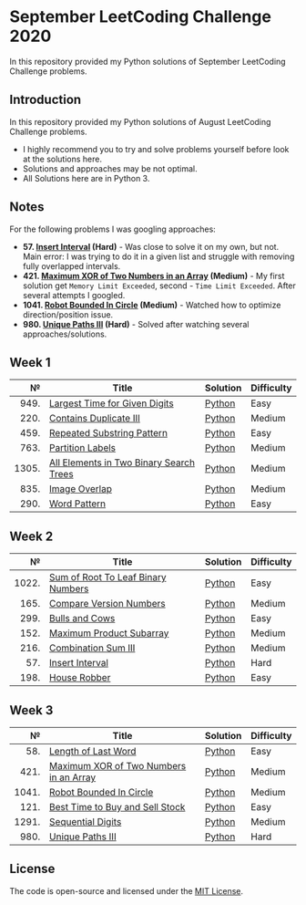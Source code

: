 # September LeetCoding Challenge 2020
In this repository provided my Python solutions of September LeetCoding Challenge problems.

## Introduction
In this repository provided my Python solutions of August LeetCoding Challenge problems. 
- I highly recommend you to try and solve problems yourself before look at the solutions here.
- Solutions and approaches may be not optimal.
- All Solutions here are in Python 3.

## Notes
For the following problems I was googling approaches:
* <b>57\. <ins>Insert Interval</ins> (Hard)</b> - Was close to solve it on my own, but not. Main error: I was trying to do it in a given list and struggle with removing fully overlapped intervals.
* <b>421\. <ins>Maximum XOR of Two Numbers in an Array</ins> (Medium)</b> - My first solution get `Memory Limit Exceeded`, second - `Time Limit Exceeded`. After several attempts I googled.
* <b>1041\. <ins>Robot Bounded In Circle</ins> (Medium)</b> - Watched how to optimize direction/position issue.
* <b>980\. <ins>Unique Paths III</ins> (Hard)</b> - Solved after watching several approaches/solutions.

## Week 1
|№|Title|Solution|Difficulty|
| ----: | --- | --- | --- |
|949.|[Largest Time for Given Digits](https://leetcode.com/problems/largest-time-for-given-digits/)|[Python](/Week%201/949.LargestTimeforGivenDigits.py)|Easy|
|220.|[Contains Duplicate III](https://leetcode.com/problems/contains-duplicate-iii/)|[Python](/Week%201/220.ContainsDuplicateIII.py)|Medium|
|459.|[Repeated Substring Pattern](https://leetcode.com/problems/repeated-substring-pattern/)|[Python](/Week%201/459.RepeatedSubstringPattern.py)|Easy|
|763.|[Partition Labels](https://leetcode.com/problems/partition-labels/)|[Python](/Week%201/763.PartitionLabels(bruteforce).py)|Medium|
|1305.|[All Elements in Two Binary Search Trees](https://leetcode.com/problems/all-elements-in-two-binary-search-trees/)|[Python](/Week%201/1305.AllElementsinTwoBinarySearchTrees.py)|Medium|
|835.|[Image Overlap](https://leetcode.com/problems/image-overlap/)|[Python](/Week%201//835.ImageOverlap.py)|Medium|
|290.|[Word Pattern](https://leetcode.com/problems/word-pattern/)|[Python](/Week%201/290.WordPattern.py)|Easy|

## Week 2
|№|Title|Solution|Difficulty|
| ----: | --- | --- | --- |
|1022.|[Sum of Root To Leaf Binary Numbers](https://leetcode.com/problems/sum-of-root-to-leaf-binary-numbers/)|[Python](/Week%202/1022.SumofRootToLeafBinaryNumbers.py)|Easy|
|165.|[Compare Version Numbers](https://leetcode.com/problems/compare-version-numbers/)|[Python](/Week%202/165.CompareVersionNumbers.py)|Medium|
|299.|[Bulls and Cows](https://leetcode.com/problems/bulls-and-cows/)|[Python](/Week%202/299.BullsandCows.py)|Easy|
|152.|[Maximum Product Subarray](https://leetcode.com/problems/maximum-product-subarray/)|[Python](/Week%202/152.MaximumProductSubarray.py)|Medium|
|216.|[Combination Sum III](https://leetcode.com/problems/combination-sum-iii/)|[Python](/Week%202/216.CombinationSumIII.py)|Medium|
|57.|[Insert Interval](https://leetcode.com/problems/insert-interval/)|[Python](/Week%202/57.InsertInterval.py)|Hard|
|198.|[House Robber](https://leetcode.com/problems/house-robber/)|[Python](/Week%202/198.HouseRobber.py)|Easy|

## Week 3
|№|Title|Solution|Difficulty|
| ----: | --- | --- | --- |
|58.|[Length of Last Word](https://leetcode.com/problems/length-of-last-word/)|[Python](/Week%203/58.LengthofLastWord.py)|Easy|
|421.|[Maximum XOR of Two Numbers in an Array](https://leetcode.com/problems/maximum-xor-of-two-numbers-in-an-array/)|[Python](/Week%203/421.MaximumXORofTwoNumbersinanArray.py)|Medium|
|1041.|[Robot Bounded In Circle](https://leetcode.com/problems/robot-bounded-in-circle/)|[Python](/Week%203/1041.RobotBoundedInCircle.py)|Medium|
|121.|[Best Time to Buy and Sell Stock](https://leetcode.com/problems/best-time-to-buy-and-sell-stock/)|[Python](/Week%203/121.BestTimetoBuyandSellStock.py)|Easy|
|1291.|[Sequential Digits](https://leetcode.com/problems/sequential-digits/)|[Python](/Week%203/1291.SequentialDigits.py)|Medium|
|980.|[Unique Paths III](https://leetcode.com/problems/unique-paths-iii/)|[Python](/Week%203/980.UniquePathsIII.py)|Hard|

## License
The code is open-source and licensed under the [MIT License](/LICENSE).
